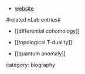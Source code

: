 * [website](http://www.mathematik.uni-regensburg.de/Bunke/)


#related $n$Lab entries#

* [[differential cohomology]]

* [[topological T-duality]]

* [[quantum anomaly]]


category: biography